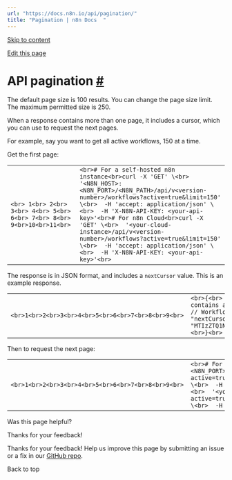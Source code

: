 ```yaml
---
url: "https://docs.n8n.io/api/pagination/"
title: "Pagination | n8n Docs  "
---
```


[Skip to content](https://docs.n8n.io/api/pagination/#api-pagination)

[Edit this page](https://github.com/n8n-io/n8n-docs/edit/main/docs/api/pagination.md "Edit this page")

# API pagination [\#](https://docs.n8n.io/api/pagination/\#api-pagination "Permanent link")

The default page size is 100 results. You can change the page size limit. The maximum permitted size is 250.

When a response contains more than one page, it includes a cursor, which you can use to request the next pages.

For example, say you want to get all active workflows, 150 at a time.

Get the first page:

|     |     |
| --- | --- |
| ```<br> 1<br> 2<br> 3<br> 4<br> 5<br> 6<br> 7<br> 8<br> 9<br>10<br>11<br>``` | ```<br># For a self-hosted n8n instance<br>curl -X 'GET' \<br>  '<N8N_HOST>:<N8N_PORT>/<N8N_PATH>/api/v<version-number>/workflows?active=true&limit=150' \<br>  -H 'accept: application/json' \<br>  -H 'X-N8N-API-KEY: <your-api-key>'<br># For n8n Cloud<br>curl -X 'GET' \<br>  '<your-cloud-instance>/api/v<version-number>/workflows?active=true&limit=150' \<br>  -H 'accept: application/json' \<br>  -H 'X-N8N-API-KEY: <your-api-key>'<br>``` |

The response is in JSON format, and includes a `nextCursor` value. This is an example response.

|     |     |
| --- | --- |
| ```<br>1<br>2<br>3<br>4<br>5<br>6<br>7<br>8<br>9<br>``` | ```<br>{<br>  "data": [<br>    // The response contains an object for each workflow<br>    {<br>      // Workflow data<br>    }<br>  ],<br>  "nextCursor": "MTIzZTQ1NjctZTg5Yi0xMmQzLWE0NTYtNDI2NjE0MTc0MDA"<br>}<br>``` |

Then to request the next page:

|     |     |
| --- | --- |
| ```<br>1<br>2<br>3<br>4<br>5<br>6<br>7<br>8<br>9<br>``` | ```<br># For a self-hosted n8n instance<br>curl -X 'GET' \<br>  '<N8N_HOST>:<N8N_PORT>/<N8N_PATH>/api/v<version-number>/workflows?active=true&limit=150&cursor=MTIzZTQ1NjctZTg5Yi0xMmQzLWE0NTYtNDI2NjE0MTc0MDA' \<br>  -H 'accept: application/json'<br># For n8n Cloud<br>curl -X 'GET' \<br>  '<your-cloud-instance>/api/v<version-number>/workflows?active=true&limit=150&cursor=MTIzZTQ1NjctZTg5Yi0xMmQzLWE0NTYtNDI2NjE0MTc0MDA' \<br>  -H 'accept: application/json'<br>``` |

Was this page helpful?






Thanks for your feedback!






Thanks for your feedback! Help us improve this page by submitting an issue or a fix in our [GitHub repo](https://github.com/n8n-io/n8n-docs).


Back to top